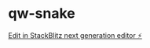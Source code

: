 # qw-snake

[Edit in StackBlitz next generation editor ⚡️](https://stackblitz.com/~/github.com/amithcabraal/qw-snake)